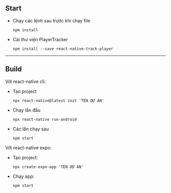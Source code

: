 ## Start
- Chạy các lệnh sau trước khi chạy file
    ```
    npm install
    ```
- Cài thư viện PlayerTracker
    ```
    npm install --save react-native-track-player
    ```
--------------------------------------------

## Build
Với react-native cli:
- Tạo project
    ```
    npx react-native@latest init 'TÊN DỰ ÁN'
    ```
- Chạy lần đầu
    ```
    npx react-native run-android
    ```
- Các lần chạy sau
    ```
    npm start
    ```

Với react-native expo:
- Tạo project:
    ```
    npx create-expo-app 'TÊN DỰ ÁN'
    ```
- Chạy app:
    ```
    npm start
    ```